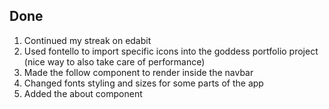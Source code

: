 ## Done

1. Continued my streak on edabit
2. Used fontello to import specific icons into the goddess portfolio project (nice way to also take care of performance)
3. Made the follow component to render inside the navbar
4. Changed fonts styling and sizes for some parts of the app 
5. Added the about component 
